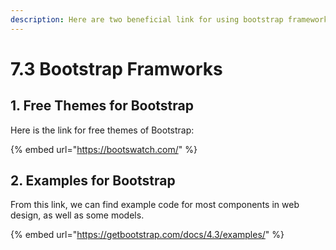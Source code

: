 ```yaml
---
description: Here are two beneficial link for using bootstrap framework.
---
```


# 7.3 Bootstrap Framworks

## 1. Free Themes for Bootstrap

Here is the link for free themes of Bootstrap:

{% embed url="https://bootswatch.com/" %}

## 2. Examples for Bootstrap

From this link, we can find example code for most components in web design, as well as some models.

{% embed url="https://getbootstrap.com/docs/4.3/examples/" %}

